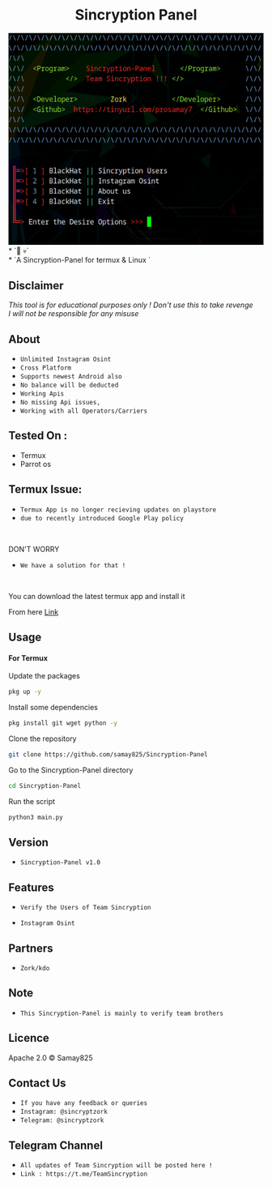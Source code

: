 <h1 align="center">Sincryption Panel<br>
</h1>
<img src="sincryptzork.png" alt="Paris" class="center">
* `📱 💀`<br />
* `A Sincryption-Panel for termux & Linux `

## Disclaimer
*This tool is for educational purposes only !*
_Don't use this to take revenge_<br />
*I will not be responsible for any misuse*

## About
* `Unlimited Instagram Osint`
* `Cross Platform`
* `Supports newest Android also`
* `No balance will be deducted`
* `Working Apis`
* `No missing Api issues,`
* `Working with all Operators/Carriers`

## Tested On :
<ul>
  <li>Termux</li>
  <li>Parrot os</li>
</ul>

## Termux Issue:
* `Termux App is no longer recieving updates on playstore`
* `due to recently introduced Google Play policy `
<br>

DON'T WORRY
* `We have a solution for that !`
<br>


You can download the latest termux app and install it

From here <a href="https://f-droid.org/repo/com.termux_118.apk">Link</a>

## Usage



#### For Termux

Update the packages
```bash
pkg up -y
```
Install some dependencies
```bash
pkg install git wget python -y
```
Clone the repository
```bash
git clone https://github.com/samay825/Sincryption-Panel
```
Go to the Sincryption-Panel directory
```bash
cd Sincryption-Panel
```
Run the script
```bash
python3 main.py
```


## Version
* `Sincryption-Panel v1.0`

## Features
* `Verify the Users of Team Sincryption`

* `Instagram Osint`

## Partners
* `Zork/kdo`

## Note
* `This Sincryption-Panel is mainly to verify team brothers`

## Licence
Apache 2.0 © Samay825


## Contact Us
* `If you have any feedback or queries`
* `Instagram: @sincryptzork`
* `Telegram: @sincryptzork`

## Telegram Channel

* `All updates of Team Sincryption will be posted here !`
* `Link : https://t.me/TeamSincryption`


